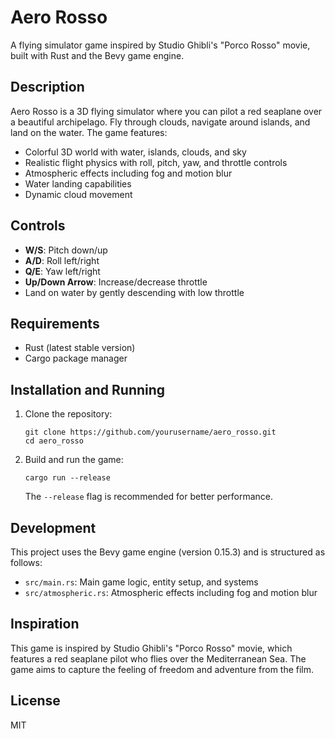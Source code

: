 # Aero Rosso

A flying simulator game inspired by Studio Ghibli's "Porco Rosso" movie, built with Rust and the Bevy game engine.

## Description

Aero Rosso is a 3D flying simulator where you can pilot a red seaplane over a beautiful archipelago. Fly through clouds, navigate around islands, and land on the water. The game features:

- Colorful 3D world with water, islands, clouds, and sky
- Realistic flight physics with roll, pitch, yaw, and throttle controls
- Atmospheric effects including fog and motion blur
- Water landing capabilities
- Dynamic cloud movement

## Controls

- **W/S**: Pitch down/up
- **A/D**: Roll left/right
- **Q/E**: Yaw left/right
- **Up/Down Arrow**: Increase/decrease throttle
- Land on water by gently descending with low throttle

## Requirements

- Rust (latest stable version)
- Cargo package manager

## Installation and Running

1. Clone the repository:
   ```
   git clone https://github.com/yourusername/aero_rosso.git
   cd aero_rosso
   ```

2. Build and run the game:
   ```
   cargo run --release
   ```

   The `--release` flag is recommended for better performance.

## Development

This project uses the Bevy game engine (version 0.15.3) and is structured as follows:

- `src/main.rs`: Main game logic, entity setup, and systems
- `src/atmospheric.rs`: Atmospheric effects including fog and motion blur

## Inspiration

This game is inspired by Studio Ghibli's "Porco Rosso" movie, which features a red seaplane pilot who flies over the Mediterranean Sea. The game aims to capture the feeling of freedom and adventure from the film.

## License

MIT
